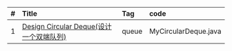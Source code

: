 

| #    | Title                                    | Tag                                      |code|
| :--- | :--------------------------------------- | :--------------------------------------- | :---|
| 1    | [Design Circular Deque(设计一个双端队列)][641]                           | queue   | MyCircularDeque.java |         




[641]:https://blog.csdn.net/zgpeace/article/details/88340806
